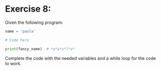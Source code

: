 # Exercise 8:

Given the following program:

```python
name = 'paula'

# Code here

print(fancy_name)  # *p*a*u*l*a*
```

Complete the code with the needed variables and a while loop for the code to work.
